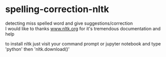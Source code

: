 # spelling-correction-nltk
detecting miss spelled word and give suggestions/correction  
I would like to thanks www.nltk.org for it's tremendous documentation and help

to install nltk just visit your command prompt or jupyter notebook and type 'python' then 'nltk.download()' 
